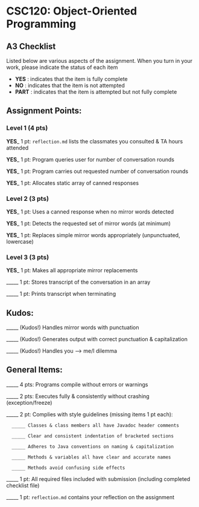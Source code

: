 # CSC120: Object-Oriented Programming
## A3 Checklist

Listed below are various aspects of the assignment.  When you turn in your work, please indicate the status of each item

- **YES** : indicates that the item is fully complete
- **NO** : indicates that the item is not attempted
- **PART** : indicates that the item is attempted but not fully complete


## Assignment Points:

### Level 1 (4 pts)

__YES___ 1 pt: `reflection.md` lists the classmates you consulted & TA hours attended

__YES___ 1 pt: Program queries user for number of conversation rounds

__YES___ 1 pt: Program carries out requested number of conversation rounds

__YES___ 1 pt: Allocates static array of canned responses

### Level 2 (3 pts)

__YES___ 1 pt: Uses a canned response when no mirror words detected

__YES___ 1 pt: Detects the requested set of mirror words (at minimum)

__YES___ 1 pt: Replaces simple mirror words appropriately (unpunctuated, lowercase)

### Level 3 (3 pts)

__YES___ 1 pt: Makes all appropriate mirror replacements

_____ 1 pt: Stores transcript of the conversation in an array

_____ 1 pt: Prints transcript when terminating

## Kudos:

_____ (Kudos!) Handles mirror words with punctuation

_____ (Kudos!) Generates output with correct punctuation & capitalization

_____ (Kudos!) Handles you --> me/I dilemma



## General Items:

_____ 4 pts: Programs compile without errors or warnings

_____ 2 pts: Executes fully & consistently without crashing (exception/freeze)

_____ 2 pt: Complies with style guidelines (missing items 1 pt each):

      _____ Classes & class members all have Javadoc header comments

      _____ Clear and consistent indentation of bracketed sections

      _____ Adheres to Java conventions on naming & capitalization

      _____ Methods & variables all have clear and accurate names

      _____ Methods avoid confusing side effects

_____ 1 pt: All required files included with submission (including completed checklist file)

_____ 1 pt: `reflection.md` contains your reflection on the assignment
